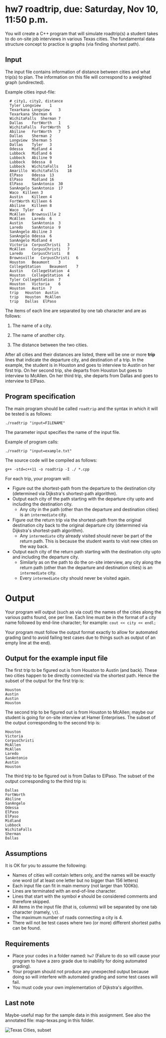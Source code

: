 # hw7 roadtrip, due: Saturday, Nov 10, 11:50 p.m.

You will create a C++ program that will simulate roadtrip(s) a student takes to do on-site job interviews in various Texas cities.
The fundamental data structure concept to practice is graphs (via finding shortest path).

## Input

The input file contains information of distance between cities and what trip(s) to plan.
The information on this file will correspond to a weighted graph (undirected).

Example cities input-file:

      # city1, city2, distance
      Tyler	Longview	1
      Texarkana	Longview	3
      Texarkana	Sherman	6
      WichitaFalls	Sherman	7
      Dallas	FortWorth	1
      WichitaFalls	FortWorth	5
      Abiline	FortWorth	7
      Dallas	Sherman	2
      Longview	Sherman	5
      Dallas	Tyler	3
      Odessa	Midland	4
      Lubbock	Midland	6
      Lubbock	Abiline	9
      Lubbock	Odessa	8
      Lubbock	WichitaFalls	14
      Amarillo	WichitaFalls	18
      ElPaso	Odessa	13
      ElPaso	Midland	16
      ElPaso	SanAntonio	30
      SanAngelo	SanAntonio	17
      Waco	Killeen	3
      Austin	Killeen	4
      FortWorth	Killeen	6
      Abiline	Killeen	8
      Waco	Tyler	4
      McAllen	Brownsville	2
      McAllen	Laredo	6
      Austin	SanAntonio	3
      Laredo	SanAntonio	9
      SanAngelo	Abiline	3
      SanAngelo	Odessa	6
      SanAngelo	Midland	4
      Victoria	CorpusChristi	3
      McAllen	CorpusChristi	7
      Laredo	CorpusChristi	8
      Brownsville	CorpusChristi	6
      Houston	Beaumont	3
      CollegeStation	Beaumont	7
      Austin	CollegeStation	4
      Houston	CollegeStation	4
      Tyler	CollegeStation	7
      Houston	Victoria	6
      Houston	Austin	7
      trip   Houston  Austin
      trip   Houston  McAllen
      trip   Dallas  ElPaso

The items of each line are separated by one tab character and are as follows:

1. The name of a city.

2. The name of another city.

3. The distance between the two cities.

After all cities and their distances are listed, there will be one or more **trip** lines that indicate the departure city, and destination of a trip.
In the example, the student is in Houston and goes to interview to Austin on her first trip.
On her second trip, she departs from Houston but goes to interview to McAllen.
On her third trip, she departs from Dallas and goes to interview to ElPaso.

## Program specification

The main program should be called `roadtrip` and the syntax in which it will be tested is as follows:

`./roadtrip "input=FILENAME"`

The parameter input specifies the name of the input file.

Example of program calls:

`./roadtrip "input=example.txt"`

The source code will be compiled as follows:

`g++ -std=c++11 -o roadtrip -I ./ *.cpp`


For each trip, your program will:

  * Figure out the shortest-path from the departure to the destination city (determined via Dijkstra's shortest-path algorithm).
  * Output each city of the path starting with the departure city upto and including the destination city.
    * Any city in the path (other than the departure and destination cities) is an `intermediate` city.
  * Figure out the return trip via the shortest-path from the original destination city back to the original departure city (determined via Dijkstra's shortest-path algorithm).
    * Any `intermediate` city already visited should never be part of the return path. This is because the student wants to visit new cities on the way back.
  * Output each city of the return path starting with the destination city upto and including the departure city.
    * Similarly as on the path to do the on-site interview, any city along the return path (other than the departure and destination cities) is an `intermediate` city.
    * Every `intermediate` city should never be visited again.

# Output

Your program will output (such as via cout) the names of the cities along the various paths found, one per line.
Each line must be in the format of a city name followed by end-line character; for example: `cout << city << endl;`

Your program must follow the output format exactly to allow for automated grading
(and to avoid failing test cases due to things such as output of an empty line at the end).

## Output for the example input file

The first trip to be figured out is from Houston to Austin (and back). These two cities happen to be directly connected via the shortest path.
Hence the subset of the output for the first trip is:

    Houston
    Austin
    Austin
    Houston

The second trip to be figured out is from Houston to McAllen; maybe our student is going for on-site interview at Hamer Enterprises.
The subset of the output corresponding to the second trip is:

    Houston
    Victoria
    CorpusChristi
    McAllen
    McAllen
    Laredo
    SanAntonio
    Austin
    Houston

The third trip to be figured out is from Dallas to ElPaso.
The subset of the output corresponding to the third trip is:

    Dallas
    FortWorth
    Abiline
    SanAngelo
    Odessa
    ElPaso
    ElPaso
    Midland
    Lubbock
    WichitaFalls
    Sherman
    Dallas

## Assumptions

It is OK for you to assume the following:

  * Names of cities will contain letters only, and the names will be exactly one word (of at least one letter but no bigger than 156 letters)
  * Each input file can fit in main memory (not larger than 100Kb).
  * Lines are terminated with an end-of-line character.
  * Lines that start with the symbol `#` should be considered comments and therefore skipped.
  * All items in the input file (that is, columns) will be separated by one tab character (namely, `\t`).
  * The maximum number of roads connecting a city is 4.
  * There will not be test cases where two (or more) different shortest paths can be found.

## Requirements

* Place your codes in a folder named: `hw7` (Failure to do so will cause your program to have a zero grade due to inability for doing automated grading).
* Your program should not produce any unexpected output because doing so will interfere with automated grading and some test cases will fail.
* You must code your own implementation of Dijkstra's algorithm.

## Last note

Maybe-useful map for the sample data in this assignment. See also the annotated file: map-texas.png in this folder.

![Texas Cities, subset](http://www.bls.gov/regions/southwest/images/18795.png)
